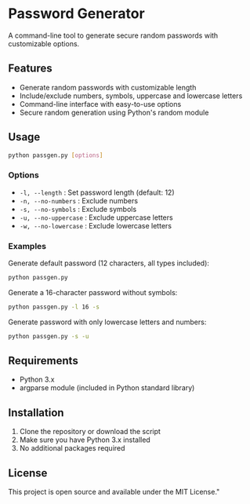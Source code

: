 # Password Generator

A command-line tool to generate secure random passwords with customizable options.

## Features

- Generate random passwords with customizable length
- Include/exclude numbers, symbols, uppercase and lowercase letters
- Command-line interface with easy-to-use options
- Secure random generation using Python's random module

## Usage

```bash
python passgen.py [options]
```

### Options

- `-l, --length` : Set password length (default: 12)
- `-n, --no-numbers` : Exclude numbers
- `-s, --no-symbols` : Exclude symbols
- `-u, --no-uppercase` : Exclude uppercase letters
- `-w, --no-lowercase` : Exclude lowercase letters

### Examples

Generate default password (12 characters, all types included):
```bash
python passgen.py
```

Generate a 16-character password without symbols:
```bash
python passgen.py -l 16 -s
```

Generate password with only lowercase letters and numbers:
```bash
python passgen.py -s -u
```

## Requirements

- Python 3.x
- argparse module (included in Python standard library)

## Installation

1. Clone the repository or download the script
2. Make sure you have Python 3.x installed
3. No additional packages required

## License

This project is open source and available under the MIT License." 
